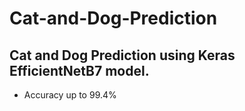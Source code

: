 # Cat-and-Dog-Prediction
## Cat and Dog Prediction using Keras EfficientNetB7 model.
 - Accuracy up to 99.4%
